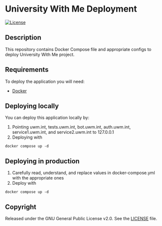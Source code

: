 # University With Me Deployment

[![License](https://img.shields.io/:license-GPL-blue.svg)](https://github.com/Misha999777/uwithme-deployment/blob/master/LICENSE)

## Description

This repository contains Docker Compose file and appropriate configs to deploy University With Me project.

## Requirements

To deploy the application you will need:

- [Docker](https://www.docker.com/)

## Deploying locally

You can deploy this application locally by:

1. Pointing uwm.int, tests.uwm.int, bot.uwm.int, auth.uwm.int, service1.uwm.int, and service2.uwm.int to 127.0.0.1
2. Deploying with

```shell
docker compose up -d
```

## Deploying in production

1. Carefully read, understand, and replace values in docker-compose.yml with the appropriate ones
2. Deploy with

```shell
docker compose up -d
```

## Copyright

Released under the GNU General Public License v2.0.
See the [LICENSE](https://github.com/Misha999777/uwithme-deployment/blob/master/LICENSE) file.